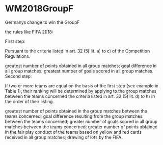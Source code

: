 # WM2018GroupF
Germanys change to win the GroupF

the rules like FIFA 2018:

First step:

Pursuant to the criteria listed in art. 32 (5) lit. a) to c) of the Competition Regulations.

greatest number of points obtained in all group matches;
goal difference in all group matches;
greatest number of goals scored in all group matches.
Second step:

If two or more teams are equal on the basis of the first step (see example in Table 1), their ranking will be determined by applying to the group matches between the teams concerned the criteria listed in art. 32 (5) lit. d) to h) in the order of their listing.

greatest number of points obtained in the group matches between the teams concerned;
goal difference resulting from the group matches between the teams concerned;
greater number of goals scored in all group matches between the teams concerned;
greater number of points obtained in the fair play conduct of the teams based on yellow and red cards received in all group matches;
drawing of lots by the FIFA.


